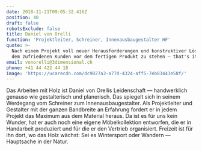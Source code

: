```yaml
---
date: 2018-11-21T09:05:32.416Z
position: 40
draft: false
robotsExclude: false
title: Daniel von Orelli
function: 'Projektleiter, Schreiner, Innenausbaugestalter HF'
quote: >-
  Nach einem Projekt voll neuer Herausforderungen und konstruktiver Lösungen mit
  dem zufriedenen Kunden vor dem fertigen Produkt zu stehen — that's it!
email: vonorelli@3dimensional.ch
phone: +41 44 422 44 18
image: 'https://ucarecdn.com/dc9027a3-a77d-4324-aff5-7eb83443e58f/'
---
```

Das Arbeiten mit Holz ist Daniel von Orellis Leidenschaft — handwerklich genauso wie gestalterisch und planerisch. Das spiegelt sich in seinem Werdegang vom Schreiner zum Innenausbaugestalter. Als Projektleiter und Gestalter mit der ganzen Bandbreite an Erfahrung fordert er in jedem Projekt das Maximum aus dem Material heraus. Da ist es für uns kein Wunder, hat er auch noch eine eigene Möbelkollektion entworfen, die er in Handarbeit produziert und für die er den Vertrieb organisiert. Freizeit ist für ihn dort, wo das Holz wächst: Sei es Wintersport oder Wandern — Hauptsache in der Natur.

